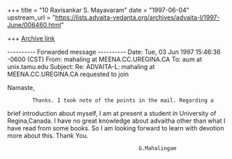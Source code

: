 +++
title = "10 Ravisankar S. Mayavaram"
date = "1997-06-04"
upstream_url = "https://lists.advaita-vedanta.org/archives/advaita-l/1997-June/006460.html"

+++
[Archive link](https://lists.advaita-vedanta.org/archives/advaita-l/1997-June/006460.html)

---------- Forwarded message ----------
Date: Tue, 03 Jun 1997 15:46:36 -0600 (CST)
From: mahaling at MEENA.CC.UREGINA.CA
To: aum at unix.tamu.edu
Subject: Re: ADVAITA-L: mahaling at MEENA.CC.UREGINA.CA requested to join

Namaste,

            Thanks. I took note of the points in the mail. Regarding a
brief introduction about myself, I am at present a student in University
of Regina,Canada. I have no great knowledge about advaitha other than what
I have read from some books. So I am looking forward to learn with
devotion more about this. Thank You.

                                              G.Mahalingam

